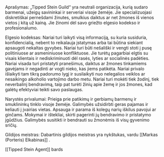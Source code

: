 Aprašymas: 
„Tipped Stein Guild“ yra neutrali organizacija, kurią sudaro barmenai, užeigų savininkai ir serveriai visoje žemėje. 
Jie specializuojasi diskretiškai pernešdami žinutes, smulkius daiktus ar net žmones iš vienos vietos į kitą už kainą. 
Jie žinomi dėl savo griežto elgesio kodekso ir profesionalumo. 

Elgesio kodeksas: 
Nariai turi laikyti visą informaciją, su kuria susiduria, konfidencialią, nebent to reikalauja įstatymas arba tai būtina siekiant apsaugoti nekaltas gyvybes. 
Nariai turi būti nešališki ir vengti stoti į pusę politiniuose ar asmeniniuose konfliktuose. 
Jie turėtų pagarbiai elgtis su visais klientais ir nediskriminuoti dėl rasės, lyties ar socialinės padėties. 
Nariai visada turi pristatyti pranešimus, daiktus ar žmones tinkamiems gavėjams ir negadinti ar vogti nieko, kas jiems patikėta. 
Nariai privalo išlaikyti tam tikrą padorumo lygį ir susilaikyti nuo nelegalios veiklos ar nesaikingo alkoholio vartojimo darbo metu. 
Nariai turi mokėti tiek žodinį, tiek neverbalinį bendravimą, taip pat turėti žinių apie žemę ir jos žmones, kad galėtų efektyviai teikti savo paslaugas. 

Narystės privalumai: Prieiga prie patikimų ir gerbiamų barmenų ir smuklininkų tinklo visoje žemėje. 
Galimybės užsidirbti geras pajamas ir keliauti į įvairias vietas. 
Apsauga ir parama iš kolegų narių iškilus pavojui ar ginčams. 
Mokymai ir ištekliai, skirti pagerinti jų bendravimo ir pristatymo įgūdžius.
Galimybės susitikti ir bendrauti su žmonėmis iš visų gyvenimo sričių. 

Gildijos meistras: Dabartinis gildijos meistras yra nykštukas, vardu [[Markas (Porteris) Elkabinas]] .

[[Tipped Stein Agent]] bards